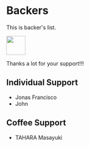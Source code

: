 # Backers

This is backer's list.

<a href="https://www.patreon.com/junichi11"><img src="https://c5.patreon.com/external/logo/become_a_patron_button@2x.png" height="50"></a>

Thanks a lot for your support!!!

## Individual Support

- Jonas Francisco
- John

## Coffee Support

- TAHARA Masayuki
